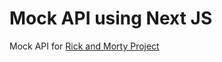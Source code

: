 # Mock API using Next JS

Mock API for [Rick and Morty Project](https://github.com/ramirogavagnin/rick-and-morty)
